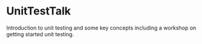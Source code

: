 UnitTestTalk
============

Introduction to unit testing and some key concepts including a workshop on getting started unit testing. 
